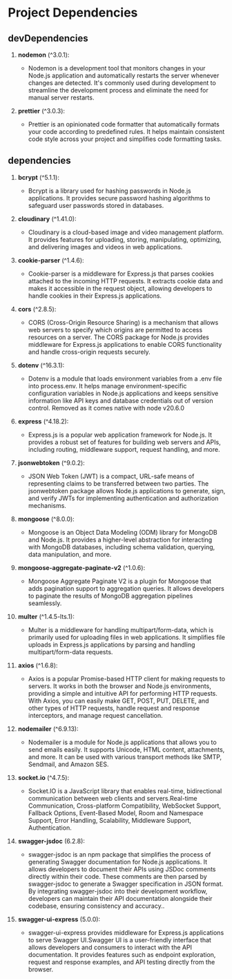 # Project Dependencies

## devDependencies
1. **nodemon** (^3.0.1): 
   - Nodemon is a development tool that monitors changes in your Node.js application and automatically restarts the server whenever changes are detected. It's commonly used during development to streamline the development process and eliminate the need for manual server restarts.
   
2. **prettier** (^3.0.3): 
   - Prettier is an opinionated code formatter that automatically formats your code according to predefined rules. It helps maintain consistent code style across your project and simplifies code formatting tasks.

## dependencies
1. **bcrypt** (^5.1.1): 
   - Bcrypt is a library used for hashing passwords in Node.js applications. It provides secure password hashing algorithms to safeguard user passwords stored in databases.

2. **cloudinary** (^1.41.0): 
   - Cloudinary is a cloud-based image and video management platform. It provides features for uploading, storing, manipulating, optimizing, and delivering images and videos in web applications.

3. **cookie-parser** (^1.4.6): 
   - Cookie-parser is a middleware for Express.js that parses cookies attached to the incoming HTTP requests. It extracts cookie data and makes it accessible in the request object, allowing developers to handle cookies in their Express.js applications.

4. **cors** (^2.8.5): 
   - CORS (Cross-Origin Resource Sharing) is a mechanism that allows web servers to specify which origins are permitted to access resources on a server. The CORS package for Node.js provides middleware for Express.js applications to enable CORS functionality and handle cross-origin requests securely.

5. **dotenv** (^16.3.1): 
   - Dotenv is a module that loads environment variables from a .env file into process.env. It helps manage environment-specific configuration variables in Node.js applications and keeps sensitive information like API keys and database credentials out of version control.
   Removed as it comes native with node v20.6.0

6. **express** (^4.18.2): 
   - Express.js is a popular web application framework for Node.js. It provides a robust set of features for building web servers and APIs, including routing, middleware support, request handling, and more.

7. **jsonwebtoken** (^9.0.2): 
   - JSON Web Token (JWT) is a compact, URL-safe means of representing claims to be transferred between two parties. The jsonwebtoken package allows Node.js applications to generate, sign, and verify JWTs for implementing authentication and authorization mechanisms.

8. **mongoose** (^8.0.0): 
   - Mongoose is an Object Data Modeling (ODM) library for MongoDB and Node.js. It provides a higher-level abstraction for interacting with MongoDB databases, including schema validation, querying, data manipulation, and more.

9. **mongoose-aggregate-paginate-v2** (^1.0.6): 
   - Mongoose Aggregate Paginate V2 is a plugin for Mongoose that adds pagination support to aggregation queries. It allows developers to paginate the results of MongoDB aggregation pipelines seamlessly.

10. **multer** (^1.4.5-lts.1): 
    - Multer is a middleware for handling multipart/form-data, which is primarily used for uploading files in web applications. It simplifies file uploads in Express.js applications by parsing and handling multipart/form-data requests.

11. **axios** (^1.6.8): 
    - Axios is a popular Promise-based HTTP client for making requests to servers. It works in both the browser and Node.js environments, providing a simple and intuitive API for performing HTTP requests. With Axios, you can easily make GET, POST, PUT, DELETE, and other types of HTTP requests, handle request and response interceptors, and manage request cancellation.


12. **nodemailer** (^6.9.13): 
    - Nodemailer is a module for Node.js applications that allows you to send emails easily. It supports Unicode, HTML content, attachments, and more. It can be used with various transport methods like SMTP, Sendmail, and Amazon SES.


13. **socket.io** (^4.7.5): 
    - Socket.IO is a JavaScript library that enables real-time, bidirectional communication between web clients and servers.Real-time Communication, Cross-platform Compatibility, WebSocket Support, Fallback Options, Event-Based Model, Room and Namespace Support, Error Handling, Scalability, Middleware Support, Authentication.


13. **swagger-jsdoc** (6.2.8): 
    - swagger-jsdoc is an npm package that simplifies the process of generating Swagger documentation for Node.js applications. It allows developers to document their APIs using JSDoc comments directly within their code. These comments are then parsed by swagger-jsdoc to generate a Swagger specification in JSON format. By integrating swagger-jsdoc into their development workflow, developers can maintain their API documentation alongside their codebase, ensuring consistency and accuracy..

13. **swagger-ui-express** (5.0.0): 
    - swagger-ui-express provides middleware for Express.js applications to serve Swagger UI.Swagger UI is a user-friendly interface that allows developers and consumers to interact with the API documentation. It provides features such as endpoint exploration, request and response examples, and API testing directly from the browser. 